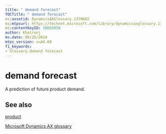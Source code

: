 ```yaml
---
title: " demand forecast"
TOCTitle: " demand forecast"
ms:assetid: DynamicsAXGlossary.1370602
ms:mtpsurl: https://technet.microsoft.com/library/dynamicsaxglossary.1370602(v=AX.60)
ms:contentKeyID: 36056950
author: Khairunj
ms.date: 08/25/2014
mtps_version: v=AX.60
f1_keywords:
- Glossary.demand forecast
---
```


# demand forecast

A prediction of future product demand.

## See also

[product](product.md)

[Microsoft Dynamics AX glossary](glossary/microsoft-dynamics-ax-glossary.md)

  


